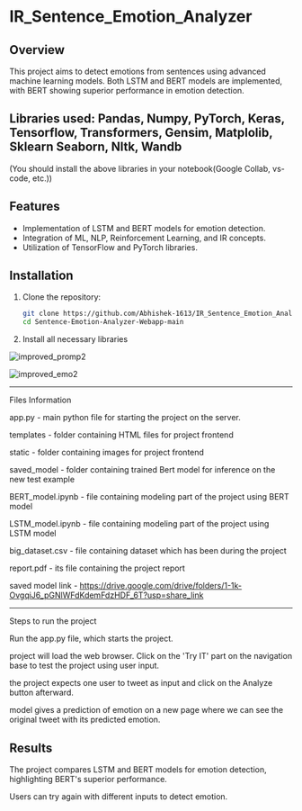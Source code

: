 # IR_Sentence_Emotion_Analyzer

## Overview
This project aims to detect emotions from sentences using advanced machine learning models. Both LSTM and BERT models are implemented, with BERT showing superior performance in emotion detection.
## Libraries used: Pandas, Numpy, PyTorch, Keras, Tensorflow, Transformers, Gensim, Matplolib, Sklearn Seaborn, Nltk, Wandb
(You should install the above libraries in your notebook(Google Collab, vs-code, etc.))

## Features
- Implementation of LSTM and BERT models for emotion detection.
- Integration of ML, NLP, Reinforcement Learning, and IR concepts.
- Utilization of TensorFlow and PyTorch libraries.

## Installation
1. Clone the repository:
    ```bash
    git clone https://github.com/Abhishek-1613/IR_Sentence_Emotion_Analyzer.git
    cd Sentence-Emotion-Analyzer-Webapp-main
    ```
2. Install all necessary libraries



![improved_promp2](https://github.com/Abhishek-1613/IR_Sentence_Emotion_Analyzer/assets/89321714/8a308b5e-7f9c-4c87-891a-759418157b33)

![improved_emo2](https://github.com/Abhishek-1613/IR_Sentence_Emotion_Analyzer/assets/89321714/13a3b3ae-5414-41e6-95cb-39005cbe0849)

---------------------------------------------------------------------------------------------------------------------------------

Files Information

app.py - main python file for starting the project on the server.

templates - folder containing HTML files for project frontend

static - folder containing images for project frontend

saved_model - folder containing trained Bert model for inference on the new test example

BERT_model.ipynb - file containing modeling part of the project using BERT model

LSTM_model.ipynb - file containing modeling part of the project using LSTM model

big_dataset.csv - file containing dataset which has been during the project

report.pdf - its file containing the project report

saved model link - https://drive.google.com/drive/folders/1-1k-OvgqiJ6_pGNlWFdKdemFdzHDF_6T?usp=share_link

---------------------------------------------------------------------------------------------------------------------------------

Steps to run the project

Run the app.py file, which starts the project.

project will load the web browser. Click on the 'Try IT' part on the navigation base to test the project using user input.

the project expects one user to tweet as input and click on the Analyze button afterward.

model gives a prediction of emotion on a new page where we can see the original tweet with its predicted emotion.


## Results
The project compares LSTM and BERT models for emotion detection, highlighting BERT's superior performance.

Users can try again with different inputs to detect emotion.

